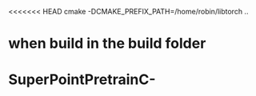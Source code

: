 <<<<<<< HEAD
cmake -DCMAKE_PREFIX_PATH=/home/robin/libtorch ..

when build in the build folder
=======
# SuperPointPretrainC-
>>>>>>> 
